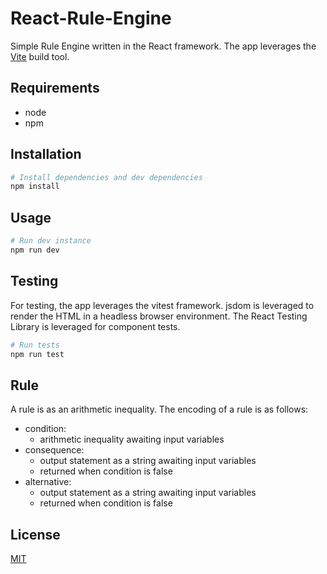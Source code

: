 # React-Rule-Engine

Simple Rule Engine written in the React framework. The app leverages the [Vite](https://vitejs.dev/guide/#trying-vite-online) build tool. 

## Requirements
- node
- npm

## Installation
```Bash
# Install dependencies and dev dependencies
npm install
```

## Usage
```Bash
# Run dev instance
npm run dev
```

## Testing
For testing, the app leverages the vitest framework. jsdom is leveraged to render the HTML in a headless browser environment. The React Testing Library is leveraged for component tests. 

```Bash
# Run tests
npm run test
```

## Rule
A rule is as an arithmetic inequality. The encoding of a rule is as follows:
- condition: 
    - arithmetic inequality awaiting input variables
- consequence:
    - output statement as a string awaiting input variables
    - returned when condition is false
- alternative:
    - output statement as a string awaiting input variables
    - returned when condition is false

## License

[MIT](https://choosealicense.com/licenses/mit/)